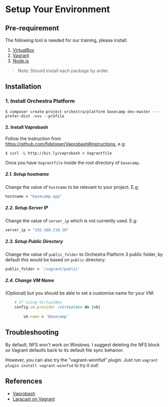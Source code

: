 # Setup Your Environment

## Pre-requirement

The following tool is needed for our training, please install:

1. [VirtualBox]()
2. [Vagrant](https://www.vagrantup.com/downloads.html)
3. [Node.js](http://nodejs.org/)

> Note: Should install each package by order.

## Installation

### 1. Install Orchestra Platform

	$ composer create-project orchestra/platform basecamp dev-master ---prefer-dist -vvv --profile

#### 2. Install Vaprobash

Follow the instruction from <https://github.com/fideloper/Vaprobash#instructions>, e.g:

	$ curl -L http://bit.ly/vaprobash > Vagrantfile

Once you have `Vagrantfile` inside the root directory of `basecamp`.

##### 2.1. Setup hostname

Change the value of `hostname` to be relevant to your project. E.g:	

```ruby
hostname = "basecamp.app"
```

##### 2.2. Setup Server IP

Change the value of `server_ip` which is not currently used. E.g:

```ruby
server_ip = "192.168.210.10"
```

##### 2.3. Setup Public Directory

Change the value of `public_folder` to Orchestra Platform 3 public folder, by default this would be based on `public` directory:

```ruby
public_folder = '/vagrant/public'
```

##### 2.4. Change VM Name

(Optional) but you should be able to set a customise name for your VM:

```ruby
	# If using VirtualBox
	config.vm.provider :virtualbox do |vb|
	
		vb.name = 'Basecamp'
```

## Troubleshooting

By default, NFS won't work on Windows. I suggest deleting the  NFS block so Vagrant defaults back to its default file sync behavior.

However, you can also try the "vagrant-winnfsd" plugin. Just run `vagrant plugin install vagrant-winnfsd` to try it out!

## References

* [Vaprobash](https://github.com/fideloper/Vaprobash)
* [Laracast on Vagrant](https://laracasts.com/search?q=vagrant&q-where=lessons)
